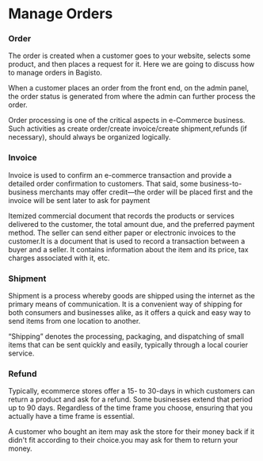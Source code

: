 # Manage Orders

### Order

The order is created when a customer goes to your website, selects some product, and then places a request for it. Here we are going to discuss how to manage orders in Bagisto.

When a customer places an order from the front end, on the admin panel, the order status is generated from where the admin can further process the order.

Order processing is one of the critical aspects in e-Сommerce business. Such activities as create order/create invoice/create shipment,refunds (if necessary), should always be organized logically.

### Invoice

Invoice is used to confirm an e-commerce transaction and provide a detailed order confirmation to customers. That said, some business-to-business merchants may offer credit—the order will be placed first and the invoice will be sent later to ask for payment

Itemized commercial document that records the products or services delivered to the customer, the total amount due, and the preferred payment method. The seller can send either paper or electronic invoices to the customer.It is a document that is used to record a transaction between a buyer and a seller. It contains information about the item and its price, tax charges associated with it, etc.

### Shipment

Shipment is a process whereby goods are shipped using the internet as the primary means of communication. It is a convenient way of shipping for both consumers and businesses alike, as it offers a quick and easy way to send items from one location to another.

“Shipping” denotes the processing, packaging, and dispatching of small items that can be sent quickly and easily, typically through a local courier service.

### Refund

Typically, ecommerce stores offer a 15- to 30-days in which customers can return a product and ask for a refund. Some businesses extend that period up to 90 days. Regardless of the time frame you choose, ensuring that you actually have a time frame is essential.

A customer who bought an item may ask the store for their money back if it didn't fit according to their choice.you may ask for them to return your money.


